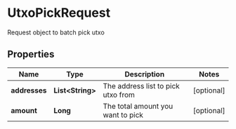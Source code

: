 

# UtxoPickRequest

Request object to batch pick utxo
## Properties

Name | Type | Description | Notes
------------ | ------------- | ------------- | -------------
**addresses** | **List&lt;String&gt;** | The address list to pick utxo from |  [optional]
**amount** | **Long** | The total amount you want to pick |  [optional]



